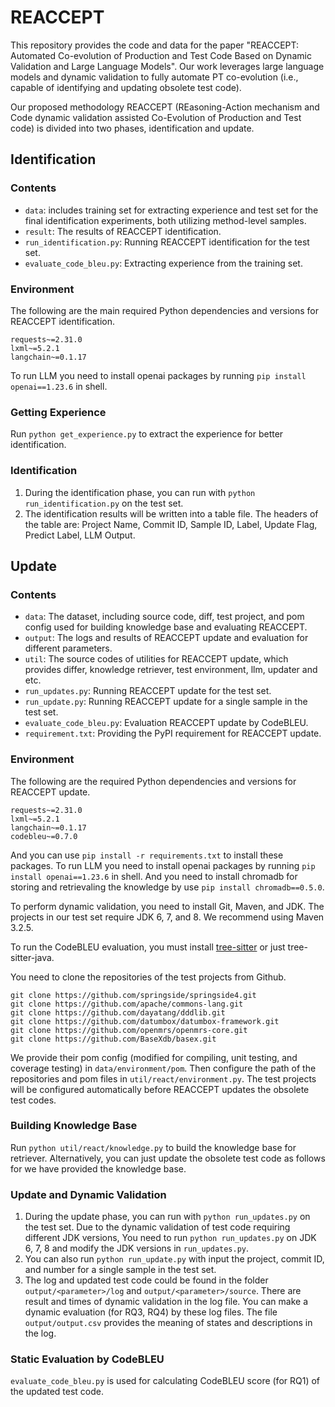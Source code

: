 # REACCEPT

This repository provides the code and data for the paper "REACCEPT: Automated Co-evolution of Production and Test Code Based on Dynamic Validation and Large Language Models". Our work leverages large language models and dynamic validation to fully automate PT co-evolution (i.e., capable of identifying and updating obsolete test code).

Our proposed methodology REACCEPT (REasoning-Action mechanism and Code dynamic validation assisted Co-Evolution of Production and Test code) is divided into two phases, identification and update. 



## Identification

### Contents

- `data`: includes training set for extracting experience and test set for the final identification experiments, both utilizing method-level samples.
- `result`: The results of REACCEPT identification.
- `run_identification.py`: Running REACCEPT identification for the test set.
- `evaluate_code_bleu.py`:  Extracting experience from the training set.

### Environment

The following are the main required Python dependencies and versions for REACCEPT identification.

```
requests~=2.31.0
lxml~=5.2.1
langchain~=0.1.17
```

To run LLM you need to install openai packages by running `pip install openai==1.23.6` in shell. 

### Getting Experience

Run `python get_experience.py` to extract the experience for better identification. 

### Identification

1. During the identification phase, you can run with `python run_identification.py` on the test set. 
2. The identification results will be written into a table file. The headers of the table are: Project Name, Commit ID, Sample ID, Label, Update Flag, Predict Label, LLM Output.



## Update

### Contents

- `data`: The dataset, including source code, diff, test project, and pom config used for building knowledge base and evaluating REACCEPT.
- `output`: The logs and results of REACCEPT update and evaluation for different parameters.
- `util`: The source codes of utilities for REACCEPT update, which provides differ, knowledge retriever, test environment, llm, updater and etc.
- `run_updates.py`: Running REACCEPT update for the test set.
- `run_update.py`: Running REACCEPT update for a single sample in the test set.
- `evaluate_code_bleu.py`: Evaluation REACCEPT update by CodeBLEU.
- `requirement.txt`: Providing the PyPI requirement for REACCEPT update.

### Environment

The following are the required Python dependencies and versions for REACCEPT update.

```
requests~=2.31.0
lxml~=5.2.1
langchain~=0.1.17
codebleu~=0.7.0
```

And you can use `pip install -r requirements.txt` to install these packages. To run LLM you need to install openai packages by running `pip install openai==1.23.6` in shell. And you need to install chromadb for storing and retrievaling the knowledge by use `pip install chromadb==0.5.0`.

To perform dynamic validation, you need to install Git, Maven, and JDK. The projects in our test set require JDK 6, 7, and 8. We recommend using Maven 3.2.5.

To run the CodeBLEU evaluation, you must install [tree-sitter](https://github.com/tree-sitter/tree-sitter) or just tree-sitter-java.

You need to clone the repositories of the test projects from Github. 

```
git clone https://github.com/springside/springside4.git
git clone https://github.com/apache/commons-lang.git
git clone https://github.com/dayatang/dddlib.git
git clone https://github.com/datumbox/datumbox-framework.git
git clone https://github.com/openmrs/openmrs-core.git
git clone https://github.com/BaseXdb/basex.git
```

We provide their pom config (modified for compiling, unit testing, and coverage testing) in `data/environment/pom`. Then configure the path of the repositories and pom files in `util/react/environment.py`. The test projects will be configured automatically before REACCEPT updates the obsolete test codes.

### Building Knowledge Base

Run `python util/react/knowledge.py` to build the knowledge base for retriever. Alternatively, you can just update the obsolete test code as follows for we have provided the knowledge base.

### Update and Dynamic Validation

1. During the update phase, you can run with `python run_updates.py` on the test set. Due to the dynamic validation of test code requiring different JDK versions, You need to run `python run_updates.py` on JDK 6, 7, 8 and modify the JDK versions in `run_updates.py`.
2. You can also run `python run_update.py` with input the project, commit ID, and number for a single sample in the test set.
3. The log and updated test code could be found in the folder `output/<parameter>/log` and `output/<parameter>/source`. There are result and times of dynamic validation in the log file. You can make a dynamic evaluation (for RQ3, RQ4) by these log files. The file `output/output.csv` provides the meaning of states and descriptions in the log.

### Static Evaluation by CodeBLEU

`evaluate_code_bleu.py` is used for calculating CodeBLEU score (for RQ1) of the updated test code.


